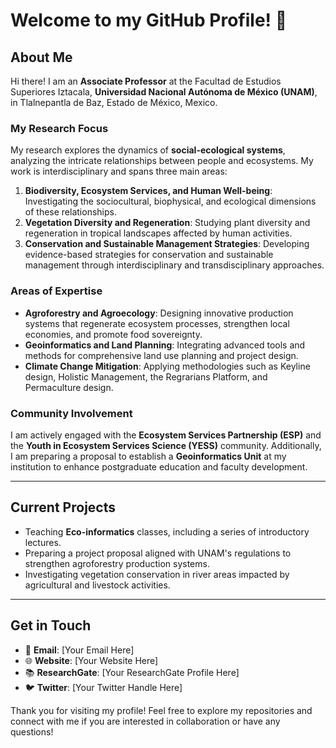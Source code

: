 # Welcome to my GitHub Profile! 👋

## About Me

Hi there! I am an **Associate Professor** at the Facultad de Estudios Superiores Iztacala, **Universidad Nacional Autónoma de México (UNAM)**, in Tlalnepantla de Baz, Estado de México, Mexico.

### My Research Focus
My research explores the dynamics of **social-ecological systems**, analyzing the intricate relationships between people and ecosystems. My work is interdisciplinary and spans three main areas:

1. **Biodiversity, Ecosystem Services, and Human Well-being**: Investigating the sociocultural, biophysical, and ecological dimensions of these relationships.
2. **Vegetation Diversity and Regeneration**: Studying plant diversity and regeneration in tropical landscapes affected by human activities.
3. **Conservation and Sustainable Management Strategies**: Developing evidence-based strategies for conservation and sustainable management through interdisciplinary and transdisciplinary approaches.

### Areas of Expertise
- **Agroforestry and Agroecology**: Designing innovative production systems that regenerate ecosystem processes, strengthen local economies, and promote food sovereignty.
- **Geoinformatics and Land Planning**: Integrating advanced tools and methods for comprehensive land use planning and project design.
- **Climate Change Mitigation**: Applying methodologies such as Keyline design, Holistic Management, the Regrarians Platform, and Permaculture design.

### Community Involvement
I am actively engaged with the **Ecosystem Services Partnership (ESP)** and the **Youth in Ecosystem Services Science (YESS)** community. Additionally, I am preparing a proposal to establish a **Geoinformatics Unit** at my institution to enhance postgraduate education and faculty development.

---

## Current Projects
- Teaching **Eco-informatics** classes, including a series of introductory lectures.
- Preparing a project proposal aligned with UNAM's regulations to strengthen agroforestry production systems.
- Investigating vegetation conservation in river areas impacted by agricultural and livestock activities.

---

## Get in Touch
- 📧 **Email**: [Your Email Here]
- 🌐 **Website**: [Your Website Here]
- 📚 **ResearchGate**: [Your ResearchGate Profile Here]
- 🐦 **Twitter**: [Your Twitter Handle Here]

Thank you for visiting my profile! Feel free to explore my repositories and connect with me if you are interested in collaboration or have any questions!
